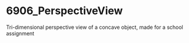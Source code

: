 # 6906_PerspectiveView
Tri-dimensional perspective view of a concave object, made for a school assignment
